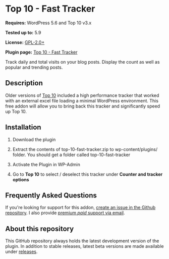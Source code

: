 # Top 10 - Fast Tracker

**Requires:** WordPress 5.6 and Top 10 v3.x

**Tested up to:** 5.9

**License:** [GPL-2.0+](http://www.gnu.org/licenses/gpl-2.0.html)

**Plugin page:** [Top 10 - Fast Tracker](https://webberzone.com/downloads/top-10-fast-tracker/)

Track daily and total visits on your blog posts. Display the count as well as popular and trending posts.

## Description

Older versions of [Top 10](https://webberzone.com/plugins/top-10/) included a high performance tracker that worked with an external excel file loading a minimal WordPress environment. This free addon will allow you to bring back this tracker and significantly speed up Top 10.

## Installation

1. Download the plugin

2. Extract the contents of top-10-fast-tracker.zip to wp-content/plugins/ folder. You should get a folder called top-10-fast-tracker

3. Activate the Plugin in WP-Admin

4. Go to **Top 10** to select / deselect this tracker under **Counter and tracker options**

## Frequently Asked Questions

If you're looking for support for this addon, [create an issue in the Github repository](https://github.com/WebberZone/top-10-fast-tracker/issues). I also provide [premium _paid_ support via email](https://webberzone.com/support/).

## About this repository

This GitHub repository always holds the latest development version of the plugin. In addition to stable releases, latest beta versions are made available under [releases](https://github.com/WebberZone/top-10-fast-tracker/releases).
